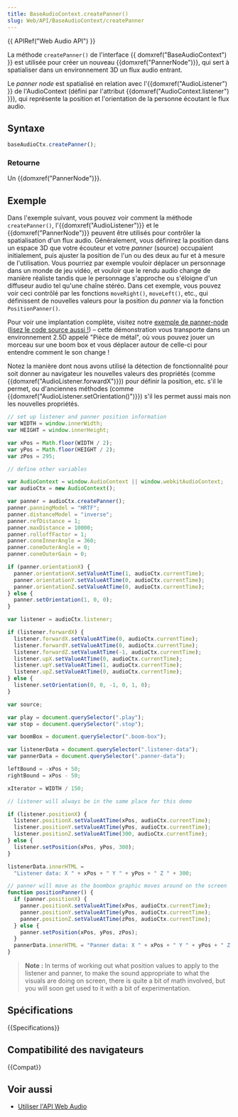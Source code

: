 ```yaml
---
title: BaseAudioContext.createPanner()
slug: Web/API/BaseAudioContext/createPanner
---
```


{{ APIRef("Web Audio API") }}

La méthode `createPanner()` de l'interface {{ domxref("BaseAudioContext") }} est utilisée pour créer un nouveau {{domxref("PannerNode")}}, qui sert à spatialiser dans un environnement 3D un flux audio entrant.

Le _panner node_ est spatialisé en relation avec l'{{domxref("AudioListener") }} de l'AudioContext (défini par l'attribut {{domxref("AudioContext.listener") }}), qui représente la position et l'orientation de la personne écoutant le flux audio.

## Syntaxe

```js
baseAudioCtx.createPanner();
```

### Retourne

Un {{domxref("PannerNode")}}.

## Exemple

Dans l'exemple suivant, vous pouvez voir comment la méthode `createPanner()`, l'{{domxref("AudioListener")}} et le {{domxref("PannerNode")}} peuvent être utilisés pour contrôler la spatialisation d'un flux audio. Généralement, vous définirez la position dans un espace 3D que votre écouteur et votre _panner_ (source) occupaient initialement, puis ajuster la position de l'un ou des deux au fur et à mesure de l'utilisation. Vous pourriez par exemple vouloir déplacer un personnage dans un monde de jeu vidéo, et vouloir que le rendu audio change de manière réaliste tandis que le personnage s'approche ou s'éloigne d'un diffuseur audio tel qu'une chaîne stéréo. Dans cet exemple, vous pouvez voir ceci contrôlé par les fonctions `moveRight()`, `moveLeft()`, etc., qui définissent de nouvelles valeurs pour la position du _panner_ via la fonction `PositionPanner()`.

Pour voir une implantation complète, visitez notre [exemple de panner-node](https://mdn.github.io/webaudio-examples/panner-node/) ([lisez le code source aussi !](https://github.com/mdn/webaudio-examples/tree/master/panner-node)) – cette démonstration vous transporte dans un environnement 2.5D appelé "Pièce de métal", où vous pouvez jouer un morceau sur une boom box et vous déplacer autour de celle-ci pour entendre comment le son change !

Notez la manière dont nous avons utilisé la détection de fonctionnalité pour soit donner au navigateur les nouvelles valeurs des propriétés (comme {{domxref("AudioListener.forwardX")}}) pour définir la position, etc. s'il le permet, ou d'anciennes méthodes (comme {{domxref("AudioListener.setOrientation()")}}) s'il les permet aussi mais non les nouvelles propriétés.

```js
// set up listener and panner position information
var WIDTH = window.innerWidth;
var HEIGHT = window.innerHeight;

var xPos = Math.floor(WIDTH / 2);
var yPos = Math.floor(HEIGHT / 2);
var zPos = 295;

// define other variables

var AudioContext = window.AudioContext || window.webkitAudioContext;
var audioCtx = new AudioContext();

var panner = audioCtx.createPanner();
panner.panningModel = "HRTF";
panner.distanceModel = "inverse";
panner.refDistance = 1;
panner.maxDistance = 10000;
panner.rolloffFactor = 1;
panner.coneInnerAngle = 360;
panner.coneOuterAngle = 0;
panner.coneOuterGain = 0;

if (panner.orientationX) {
  panner.orientationX.setValueAtTime(1, audioCtx.currentTime);
  panner.orientationY.setValueAtTime(0, audioCtx.currentTime);
  panner.orientationZ.setValueAtTime(0, audioCtx.currentTime);
} else {
  panner.setOrientation(1, 0, 0);
}

var listener = audioCtx.listener;

if (listener.forwardX) {
  listener.forwardX.setValueAtTime(0, audioCtx.currentTime);
  listener.forwardY.setValueAtTime(0, audioCtx.currentTime);
  listener.forwardZ.setValueAtTime(-1, audioCtx.currentTime);
  listener.upX.setValueAtTime(0, audioCtx.currentTime);
  listener.upY.setValueAtTime(1, audioCtx.currentTime);
  listener.upZ.setValueAtTime(0, audioCtx.currentTime);
} else {
  listener.setOrientation(0, 0, -1, 0, 1, 0);
}

var source;

var play = document.querySelector(".play");
var stop = document.querySelector(".stop");

var boomBox = document.querySelector(".boom-box");

var listenerData = document.querySelector(".listener-data");
var pannerData = document.querySelector(".panner-data");

leftBound = -xPos + 50;
rightBound = xPos - 50;

xIterator = WIDTH / 150;

// listener will always be in the same place for this demo

if (listener.positionX) {
  listener.positionX.setValueAtTime(xPos, audioCtx.currentTime);
  listener.positionY.setValueAtTime(yPos, audioCtx.currentTime);
  listener.positionZ.setValueAtTime(300, audioCtx.currentTime);
} else {
  listener.setPosition(xPos, yPos, 300);
}

listenerData.innerHTML =
  "Listener data: X " + xPos + " Y " + yPos + " Z " + 300;

// panner will move as the boombox graphic moves around on the screen
function positionPanner() {
  if (panner.positionX) {
    panner.positionX.setValueAtTime(xPos, audioCtx.currentTime);
    panner.positionY.setValueAtTime(yPos, audioCtx.currentTime);
    panner.positionZ.setValueAtTime(zPos, audioCtx.currentTime);
  } else {
    panner.setPosition(xPos, yPos, zPos);
  }
  pannerData.innerHTML = "Panner data: X " + xPos + " Y " + yPos + " Z " + zPos;
}
```

> **Note :** In terms of working out what position values to apply to the listener and panner, to make the sound appropriate to what the visuals are doing on screen, there is quite a bit of math involved, but you will soon get used to it with a bit of experimentation.

## Spécifications

{{Specifications}}

## Compatibilité des navigateurs

{{Compat}}

## Voir aussi

- [Utiliser l'API Web Audio](/fr/docs/Web_Audio_API/Using_Web_Audio_API)
